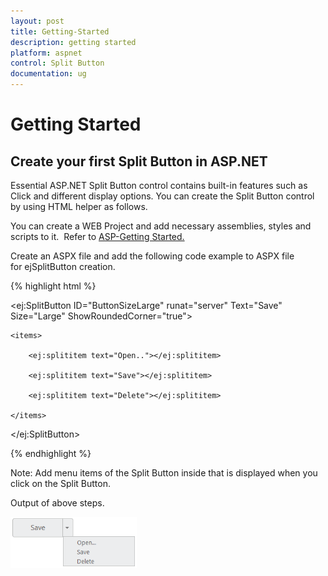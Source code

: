 ```yaml
---
layout: post
title: Getting-Started
description: getting started
platform: aspnet
control: Split Button
documentation: ug
---
```


# Getting Started

## Create your first Split Button in ASP.NET

Essential ASP.NET Split Button control contains built-in features such as Click and different display options. You can create the Split Button control by using HTML helper as follows.

You can create a WEB Project and add necessary assemblies, styles and scripts to it.  Refer to [ASP-Getting Started.](http://help.syncfusion.com/ug/js/Documents/gettingstartedwithmv.htm)

Create an ASPX file and add the following code example to ASPX file for ejSplitButton creation.

{% highlight html %}



<ej:SplitButton ID="ButtonSizeLarge" runat="server" Text="Save" Size="Large" ShowRoundedCorner="true">

    <items>

        <ej:splititem text="Open.."></ej:splititem>

        <ej:splititem text="Save"></ej:splititem>

        <ej:splititem text="Delete"></ej:splititem>

    </items>

</ej:SplitButton>





{% endhighlight %}


Note: Add menu items of the Split Button inside <Items> that is displayed when you click on the Split Button.

Output of above steps.

 ![](Getting-Started_images/Getting-Started_img2.png)



